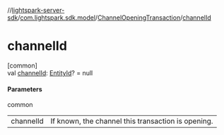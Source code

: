 //[lightspark-server-sdk](../../../index.md)/[com.lightspark.sdk.model](../index.md)/[ChannelOpeningTransaction](index.md)/[channelId](channel-id.md)

# channelId

[common]\
val [channelId](channel-id.md): [EntityId](../-entity-id/index.md)? = null

#### Parameters

common

| | |
|---|---|
| channelId | If known, the channel this transaction is opening. |

